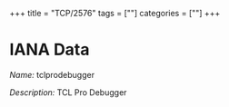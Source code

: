 +++
title = "TCP/2576"
tags = [""]
categories = [""]
+++

# IANA Data

_Name:_ tclprodebugger

_Description:_ TCL Pro Debugger

